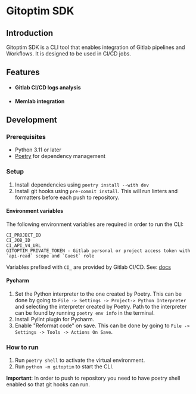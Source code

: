 # Gitoptim SDK

## Introduction

Gitoptim SDK is a CLI tool that enables integration of Gitlab pipelines and Workflows. It is designed to be used in
CI/CD jobs.

## Features

- #### Gitlab CI/CD logs analysis

- #### Memlab integration

## Development

### Prerequisites

- Python 3.11 or later
- [Poetry](https://python-poetry.org/) for dependency management

### Setup

1. Install dependencies using `poetry install --with dev`
2. Install git hooks using `pre-commit install`. This will run linters and formatters before each push to repository.

#### Environment variables

The following environment variables are required in order to run the CLI:

```
CI_PROJECT_ID
CI_JOB_ID
CI_API_V4_URL
GITOPTIM_PRIVATE_TOKEN - Gitlab personal or project access token with `api-read` scope and `Guest` role
```

Variables prefixed with `CI_` are provided by Gitlab CI/CD.
See: [docs](https://docs.gitlab.com/ee/ci/variables/predefined_variables.html)

#### Pycharm

1. Set the Python interpreter to the one created by Poetry. This can be done by going
   to `File -> Settings -> Project-> Python Interpreter` and selecting the interpreter created by Poetry. Path to the
   interpreter can be found by running `poetry env info` in the terminal.
2. Install Pylint plugin for Pycharm.
3. Enable "Reformat code" on save. This can be done by going to `File -> Settings -> Tools ->
   Actions On Save`.

### How to run

1. Run `poetry shell` to activate the virtual environment.
2. Run `python -m gitoptim` to start the CLI.

**Important**: In order to push to repository you need to have poetry shell enabled so that git hooks can run.
